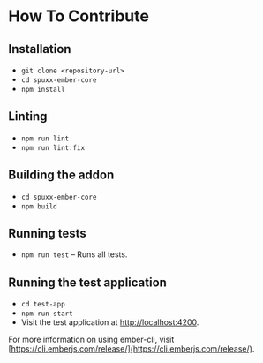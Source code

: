 # How To Contribute

## Installation

- `git clone <repository-url>`
- `cd spuxx-ember-core`
- `npm install`

## Linting

- `npm run lint`
- `npm run lint:fix`

## Building the addon

- `cd spuxx-ember-core`
- `npm build`

## Running tests

- `npm run test` – Runs all tests.

## Running the test application

- `cd test-app`
- `npm run start`
- Visit the test application at [http://localhost:4200](http://localhost:4200).

For more information on using ember-cli, visit [https://cli.emberjs.com/release/](https://cli.emberjs.com/release/).
